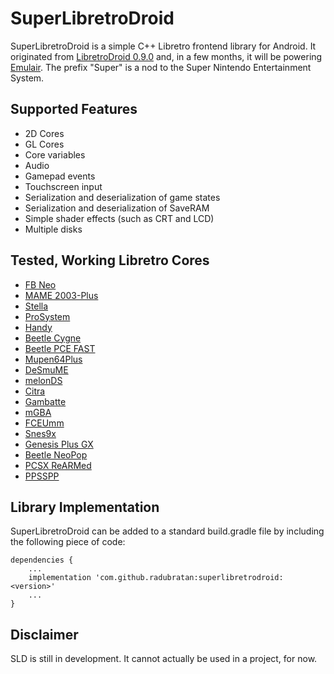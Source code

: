 # SuperLibretroDroid
SuperLibretroDroid is a simple C++ Libretro frontend library for Android. It originated from [LibretroDroid 0.9.0](https://github.com/Swordfish90/LibretroDroid/tree/0.9.0) and, in a few months, it will be powering [Emulair](https://github.com/RaduBratan/Emulair). The prefix "Super" is a nod to the Super Nintendo Entertainment System.

## Supported Features
- 2D Cores
- GL Cores
- Core variables
- Audio
- Gamepad events
- Touchscreen input
- Serialization and deserialization of game states
- Serialization and deserialization of SaveRAM
- Simple shader effects (such as CRT and LCD)
- Multiple disks

## Tested, Working Libretro Cores
- [FB Neo](https://docs.libretro.com/library/fbneo/)
- [MAME 2003-Plus](https://docs.libretro.com/library/mame2003_plus/)
- [Stella](https://docs.libretro.com/library/stella/)
- [ProSystem](https://docs.libretro.com/library/prosystem/)
- [Handy](https://docs.libretro.com/library/handy/)
- [Beetle Cygne](https://docs.libretro.com/library/beetle_cygne/)
- [Beetle PCE FAST](https://docs.libretro.com/library/beetle_pce_fast/)
- [Mupen64Plus](https://docs.libretro.com/library/mupen64plus/)
- [DeSmuME](https://docs.libretro.com/library/desmume/)
- [melonDS](https://docs.libretro.com/library/melonds/)
- [Citra](https://docs.libretro.com/library/citra/)
- [Gambatte](https://docs.libretro.com/library/gambatte/)
- [mGBA](https://docs.libretro.com/library/mgba/)
- [FCEUmm](https://docs.libretro.com/library/fceumm/)
- [Snes9x](https://docs.libretro.com/library/snes9x/)
- [Genesis Plus GX](https://docs.libretro.com/library/genesis_plus_gx/)
- [Beetle NeoPop](https://docs.libretro.com/library/beetle_neopop/)
- [PCSX ReARMed](https://docs.libretro.com/library/pcsx_rearmed/)
- [PPSSPP](https://docs.libretro.com/library/ppsspp/)

## Library Implementation
SuperLibretroDroid can be added to a standard build.gradle file by including the following piece of code:
```
dependencies {
    ...
    implementation 'com.github.radubratan:superlibretrodroid:<version>'
    ...
}
```

## Disclaimer
SLD is still in development. It cannot actually be used in a project, for now.
